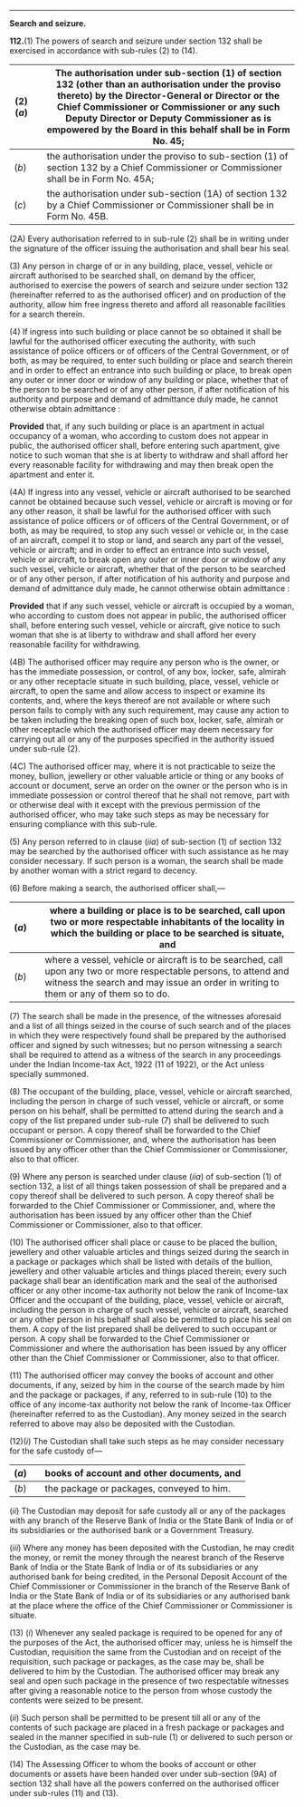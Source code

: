 ****  
  
**Search and seizure.**

**112.**(1) The powers of search and seizure under section 132 shall be exercised in accordance with sub-rules (2) to (14).

(2)(_a_)|  | The authorisation under sub-section (1) of section 132 (other than an authorisation under the proviso thereto) by the Director-General or Director or the Chief Commissioner or Commissioner or any such Deputy Director or Deputy Commissioner as is empowered by the Board in this behalf shall be in Form No. 45;  
---|---|---  
(_b_)|  | the authorisation under the proviso to sub-section (1) of section 132 by a Chief Commissioner or Commissioner shall be in Form No. 45A;  
(_c_)|  | the authorisation under sub-section (1A) of section 132 by a Chief Commissioner or Commissioner shall be in Form No. 45B.  
  
(2A) Every authorisation referred to in sub-rule (2) shall be in writing under the signature of the officer issuing the authorisation and shall bear his seal.

(3) Any person in charge of or in any building, place, vessel, vehicle or aircraft authorised to be searched shall, on demand by the officer, authorised to exercise the powers of search and seizure under section 132 (hereinafter referred to as the authorised officer) and on production of the authority, allow him free ingress thereto and afford all reasonable facilities for a search therein.

(4) If ingress into such building or place cannot be so obtained it shall be lawful for the authorised officer executing the authority, with such assistance of police officers or of officers of the Central Government, or of both, as may be required, to enter such building or place and search therein and in order to effect an entrance into such building or place, to break open any outer or inner door or window of any building or place, whether that of the person to be searched or of any other person, if after notification of his authority and purpose and demand of admittance duly made, he cannot otherwise obtain admittance :

**Provided** that, if any such building or place is an apartment in actual occupancy of a woman, who according to custom does not appear in public, the authorised officer shall, before entering such apartment, give notice to such woman that she is at liberty to withdraw and shall afford her every reasonable facility for withdrawing and may then break open the apartment and enter it.

(4A) If ingress into any vessel, vehicle or aircraft authorised to be searched cannot be obtained because such vessel, vehicle or aircraft is moving or for any other reason, it shall be lawful for the authorised officer with such assistance of police officers or of officers of the Central Government, or of both, as may be required, to stop any such vessel or vehicle or, in the case of an aircraft, compel it to stop or land, and search any part of the vessel, vehicle or aircraft; and in order to effect an entrance into such vessel, vehicle or aircraft, to break open any outer or inner door or window of any such vessel, vehicle or aircraft, whether that of the person to be searched or of any other person, if after notification of his authority and purpose and demand of admittance duly made, he cannot otherwise obtain admittance :

**Provided** that if any such vessel, vehicle or aircraft is occupied by a woman, who according to custom does not appear in public, the authorised officer shall, before entering such vessel, vehicle or aircraft, give notice to such woman that she is at liberty to withdraw and shall afford her every reasonable facility for withdrawing.

(4B) The authorised officer may require any person who is the owner, or has the immediate possession, or control, of any box, locker, safe, almirah or any other receptacle situate in such building, place, vessel, vehicle or aircraft, to open the same and allow access to inspect or examine its contents, and, where the keys thereof are not available or where such person fails to comply with any such requirement, may cause any action to be taken including the breaking open of such box, locker, safe, almirah or other receptacle which the authorised officer may deem necessary for carrying out all or any of the purposes specified in the authority issued under sub-rule (2).

(4C) The authorised officer may, where it is not practicable to seize the money, bullion, jewellery or other valuable article or thing or any books of account or document, serve an order on the owner or the person who is in immediate possession or control thereof that he shall not remove, part with or otherwise deal with it except with the previous permission of the authorised officer, who may take such steps as may be necessary for ensuring compliance with this sub-rule.

(5) Any person referred to in clause (_iia_) of sub-section (1) of section 132 may be searched by the authorised officer with such assistance as he may consider necessary. If such person is a woman, the search shall be made by another woman with a strict regard to decency.

(6) Before making a search, the authorised officer shall,—

(_a_)|  | where a building or place is to be searched, call upon two or more respectable inhabitants of the locality in which the building or place to be searched is situate, and  
---|---|---  
(_b_)|  | where a vessel, vehicle or aircraft is to be searched, call upon any two or more respectable persons, to attend and witness the search and may issue an order in writing to them or any of them so to do.  
  
(7) The search shall be made in the presence, of the witnesses aforesaid and a list of all things seized in the course of such search and of the places in which they were respectively found shall be prepared by the authorised officer and signed by such witnesses; but no person witnessing a search shall be required to attend as a witness of the search in any proceedings under the Indian Income-tax Act, 1922 (11 of 1922), or the Act unless specially summoned.

(8) The occupant of the building, place, vessel, vehicle or aircraft searched, including the person in charge of such vessel, vehicle or aircraft, or some person on his behalf, shall be permitted to attend during the search and a copy of the list prepared under sub-rule (7) shall be delivered to such occupant or person. A copy thereof shall be forwarded to the Chief Commissioner or Commissioner, and, where the authorisation has been issued by any officer other than the Chief Commissioner or Commissioner, also to that officer.

(9) Where any person is searched under clause (_iia_) of sub-section (1) of section 132, a list of all things taken possession of shall be prepared and a copy thereof shall be delivered to such person. A copy thereof shall be forwarded to the Chief Commissioner or Commissioner, and, where the authorisation has been issued by any officer other than the Chief Commissioner or Commissioner, also to that officer.

(10) The authorised officer shall place or cause to be placed the bullion, jewellery and other valuable articles and things seized during the search in a package or packages which shall be listed with details of the bullion, jewellery and other valuable articles and things placed therein; every such package shall bear an identification mark and the seal of the authorised officer or any other income-tax authority not below the rank of Income-tax Officer and the occupant of the building, place, vessel, vehicle or aircraft, including the person in charge of such vessel, vehicle or aircraft, searched or any other person in his behalf shall also be permitted to place his seal on them. A copy of the list prepared shall be delivered to such occupant or person. A copy shall be forwarded to the Chief Commissioner or Commissioner and where the authorisation has been issued by any officer other than the Chief Commissioner or Commissioner, also to that officer.

(11) The authorised officer may convey the books of account and other documents, if any, seized by him in the course of the search made by him and the package or packages, if any, referred to in sub-rule (10) to the office of any income-tax authority not below the rank of Income-tax Officer (hereinafter referred to as the Custodian). Any money seized in the search referred to above may also be deposited with the Custodian.

(12)(_i_) The Custodian shall take such steps as he may consider necessary for the safe custody of—

(_a_)|  | books of account and other documents, and  
---|---|---  
(_b_)|  | the package or packages, conveyed to him.  
  
(_ii_) The Custodian may deposit for safe custody all or any of the packages with any branch of the Reserve Bank of India or the State Bank of India or of its subsidiaries or the authorised bank or a Government Treasury.

(_iii_) Where any money has been deposited with the Custodian, he may credit the money, or remit the money through the nearest branch of the Reserve Bank of India or the State Bank of India or of its subsidiaries or any authorised bank for being credited, in the Personal Deposit Account of the Chief Commissioner or Commissioner in the branch of the Reserve Bank of India or the State Bank of India or of its subsidiaries or any authorised bank at the place where the office of the Chief Commissioner or Commissioner is situate.

(13) (_i_) Whenever any sealed package is required to be opened for any of the purposes of the Act, the authorised officer may, unless he is himself the Custodian, requisition the same from the Custodian and on receipt of the requisition, such package or packages, as the case may be, shall be delivered to him by the Custodian. The authorised officer may break any seal and open such package in the presence of two respectable witnesses after giving a reasonable notice to the person from whose custody the contents were seized to be present.

(_ii_) Such person shall be permitted to be present till all or any of the contents of such package are placed in a fresh package or packages and sealed in the manner specified in sub-rule (1) or delivered to such person or the Custodian, as the case may be.

(14) The Assessing Officer to whom the books of account or other documents or assets have been handed over under sub-section (9A) of section 132 shall have all the powers conferred on the authorised officer under sub-rules (11) and (13).
